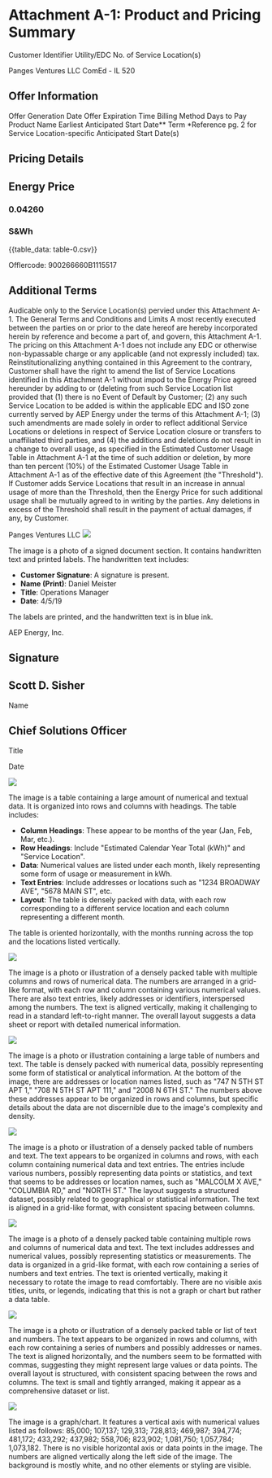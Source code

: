 # Attachment A-1: Product and Pricing Summary 

Customer Identifier
Utility/EDC
No. of Service Location(s)

Panges Ventures LLC
ComEd - IL
520

## Offer Information

Offer Generation Date
Offer Expiration Time
Billing Method
Days to Pay
Product Name
Earliest Anticipated Start Date**
Term
*Reference pg. 2 for Service Location-specific Anticipated Start Date(s)

## Pricing Details

## Energy Price

### 0.04260

### S\&Wh

{{table_data: table-0.csv}}

Offlercode: 900266660B1115517

## Additional Terms

Audicable only to the Service Location(s) pervied under this Attachment A-1.
The General Terms and Conditions and Limits A most recently executed between the parties on or prior to the date hereof are hereby incorporated herein by reference and become a part of, and govern, this Attachment A-1. The pricing on this Attachment A-1 does not include any EDC or otherwise non-bypassable charge or any applicable (and not expressly included) tax.
Reinstitutionalizing anything contained in this Agreement to the contrary, Customer shall have the right to amend the list of Service Locations identified in this Attachment A-1 without impod to the Energy Price agreed hereunder by adding to or (deleting from such Service Location list provided that (1) there is no Event of Default by Customer; (2) any such Service Location to be added is within the applicable EDC and ISO zone currently served by AEP Energy under the terms of this Attachment A-1; (3) such amendments are made solely in order to reflect additional Service Locations or deletions in respect of Service Location closure or transfers to unaffiliated third parties, and (4) the additions and deletions do not result in a change to overall usage, as specified in the Estimated Customer Usage Table in Attachment A-1 at the time of such addition or deletion, by more than ten percent (10\%) of the Estimated Customer Usage Table in Attachment A-1 as of the effective date of this Agreement (the "Threshold"). If Customer adds Service Locations that result in an increase in annual usage of more than the Threshold, then the Energy Price for such additional usage shall be mutually agreed to in writing by the parties. Any deletions in excess of the Threshold shall result in the payment of actual damages, if any, by Customer.

Panges Ventures LLC
![](images/img-0.jpeg)

The image is a photo of a signed document section. It contains handwritten text and printed labels. The handwritten text includes:

- **Customer Signature**: A signature is present.
- **Name (Print)**: Daniel Meister
- **Title**: Operations Manager
- **Date**: 4/5/19

The labels are printed, and the handwritten text is in blue ink.

AEP Energy, Inc.

## Signature

## Scott D. Sisher

Name

## Chief Solutions Officer

Title

Date

![](images/img-1.jpeg)

The image is a table containing a large amount of numerical and textual data. It is organized into rows and columns with headings. The table includes:

- **Column Headings**: These appear to be months of the year (Jan, Feb, Mar, etc.).
- **Row Headings**: Include "Estimated Calendar Year Total (kWh)" and "Service Location".
- **Data**: Numerical values are listed under each month, likely representing some form of usage or measurement in kWh.
- **Text Entries**: Include addresses or locations such as "1234 BROADWAY AVE", "5678 MAIN ST", etc.
- **Layout**: The table is densely packed with data, with each row corresponding to a different service location and each column representing a different month.

The table is oriented horizontally, with the months running across the top and the locations listed vertically.

![](images/img-2.jpeg)

The image is a photo or illustration of a densely packed table with multiple columns and rows of numerical data. The numbers are arranged in a grid-like format, with each row and column containing various numerical values. There are also text entries, likely addresses or identifiers, interspersed among the numbers. The text is aligned vertically, making it challenging to read in a standard left-to-right manner. The overall layout suggests a data sheet or report with detailed numerical information.

![](images/img-3.jpeg)

The image is a photo or illustration containing a large table of numbers and text. The table is densely packed with numerical data, possibly representing some form of statistical or analytical information. At the bottom of the image, there are addresses or location names listed, such as "747 N 5TH ST APT 1," "708 N 5TH ST APT 111," and "2008 N 6TH ST." The numbers above these addresses appear to be organized in rows and columns, but specific details about the data are not discernible due to the image's complexity and density.

![](images/img-4.jpeg)

The image is a photo or illustration of a densely packed table of numbers and text. The text appears to be organized in columns and rows, with each column containing numerical data and text entries. The entries include various numbers, possibly representing data points or statistics, and text that seems to be addresses or location names, such as "MALCOLM X AVE," "COLUMBIA RD," and "NORTH ST." The layout suggests a structured dataset, possibly related to geographical or statistical information. The text is aligned in a grid-like format, with consistent spacing between columns.

![](images/img-5.jpeg)

The image is a photo of a densely packed table containing multiple rows and columns of numerical data and text. The text includes addresses and numerical values, possibly representing statistics or measurements. The data is organized in a grid-like format, with each row containing a series of numbers and text entries. The text is oriented vertically, making it necessary to rotate the image to read comfortably. There are no visible axis titles, units, or legends, indicating that this is not a graph or chart but rather a data table.

![](images/img-6.jpeg)

The image is a photo or illustration of a densely packed table or list of text and numbers. The text appears to be organized in rows and columns, with each row containing a series of numbers and possibly addresses or names. The text is aligned horizontally, and the numbers seem to be formatted with commas, suggesting they might represent large values or data points. The overall layout is structured, with consistent spacing between the rows and columns. The text is small and tightly arranged, making it appear as a comprehensive dataset or list.

![](images/img-7.jpeg)

The image is a graph/chart. It features a vertical axis with numerical values listed as follows: 85,000; 107,137; 129,313; 728,813; 469,987; 394,774; 481,172; 433,292; 437,982; 558,706; 823,902; 1,081,750; 1,057,784; 1,073,182. There is no visible horizontal axis or data points in the image. The numbers are aligned vertically along the left side of the image. The background is mostly white, and no other elements or styling are visible.
